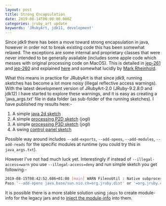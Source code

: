 ```yaml
---
layout: post
title: Strong Encapsulation
date: 2019-08-14T06:00:00.000Z
categories: jruby_art update
keywords: 'JRubyArt, jdk11, development'
---
```


Since jdk9 there has been a move toward strong encapsulation in java, however in order not to break existing code this has been somewhat relaxed. The exceptions are some internal and proprietary classes that were never intended to be generally available (includes some apple code which messes with original processing code on MacOS). This is detailed in [jep-261][261] and [jep-260][260] and explained [here][mvpjava] and somewhat lucidly by [Mark Rheinhold][reinhold].

What this means in practice for JRubyArt is that since jdk9, running sketches has become a lot more noisy (illegal reflective access warnings). With the latest development version of JRubyArt-2.0 (JRuby-9.2.8.0 and jdk12) I have started to explore these warnings, and it is easy as creating a 'java_args.txt' file in data folder (as sub-folder of the running sketches). I have published my results here:-

1. A simple [java 2d sketch][java2d]
2. A simple [processing P2D sketch][p2d] (jogl)
3. A simple [processing P3D sketch][p3d] (jogl)
4. A swing [control panel sketch][swing]

Possible way around includes `--add-exports`, `--add-opens`, `--add-modules`, `--add-reads` for the specific modules at runtime (you could try this in `java_args.txt`).

However I've not had much luck yet. Interestingly if instead of `--illegal-access=warn` you use `--illegal-access=deny` and run simple sketch you get following:-

```bash
2019-08-15T08:42:52.686+01:00 [main] WARN FilenoUtil : Native subprocess control requires open access to sun.nio.ch
Pass '--add-opens java.base/sun.nio.ch=org.jruby.dist' or '=org.jruby.core' to enable.
```

It is possible there is a more stable solution using `jdeps` to create module-info for the legacy jars and to [inject the module-info][inject] into them.

[260]: http://openjdk.java.net/jeps/260
[261]: http://openjdk.java.net/jeps/261
[inject]: https://stackoverflow.com/questions/47222226/how-to-inject-module-declaration-into-jar
[java2d]: http://ruby-processing.github.io/jdk12/simple/
[mvpjava]: http://mvpjava.com/java-9-modules-strong-encapsulation/
[p2d]: http://ruby-processing.github.io/jdk12/p2d_sketch/
[p3d]: http://ruby-processing.github.io/jdk12/p3d_sketch/
[reinhold]: https://www.voxxed.com/2016/11/problem-modules-reflective-access/
[swing]: http://ruby-processing.github.io/jdk12/jwishy/
